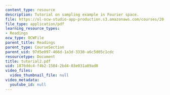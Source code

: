 ```yaml
---
content_type: resource
description: Tutorial on sampling example in Fourier space.
file: https://ol-ocw-studio-app-production.s3.amazonaws.com/courses/20-309-biological-engineering-ii-instrumentation-and-measurement-fall-2006/1876ddc4f4b215842bd403e031a89ad8_tutorial2.pdf
file_type: application/pdf
learning_resource_types:
- Readings
ocw_type: OCWFile
parent_title: Readings
parent_type: CourseSection
parent_uid: 97d5e097-466d-1a3d-3330-a6c5d05c1cdc
resourcetype: Document
title: tutorial2.pdf
uid: 1876ddc4-f4b2-1584-2bd4-03e031a89ad8
video_files:
  video_thumbnail_file: null
video_metadata:
  youtube_id: null
---
```

